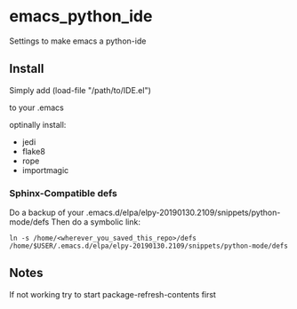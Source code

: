 # emacs_python_ide
Settings to make emacs a python-ide


## Install
Simply add 
(load-file "/path/to/IDE.el")

to your .emacs

optinally install:
- jedi
- flake8
- rope
- importmagic

### Sphinx-Compatible defs
Do a backup of your .emacs.d/elpa/elpy-20190130.2109/snippets/python-mode/defs
Then do a symbolic link:
```
ln -s /home/<wherever_you_saved_this_repo>/defs /home/$USER/.emacs.d/elpa/elpy-20190130.2109/snippets/python-mode/defs
```

## Notes

If not working try to start package-refresh-contents first
